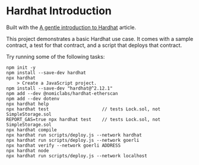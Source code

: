# Hardhat Introduction

Built with the [A gentle introduction to Hardhat](https://coinsbench.com/a-gentle-introduction-to-hardhat-fd862d180b28) article.

This project demonstrates a basic Hardhat use case. It comes with a sample contract, a test for that contract, and a script that deploys that contract.

Try running some of the following tasks:

```shell
npm init -y
npm install --save-dev hardhat
npx hardhat
    > Create a JavaScript project.
npm install --save-dev "hardhat@^2.12.1" 
npm add --dev @nomiclabs/hardhat-etherscan
npm add --dev dotenv
npx hardhat help
npx hardhat test                    // tests Lock.sol, not SimpleStorage.sol
REPORT_GAS=true npx hardhat test    // tests Lock.sol, not SimpleStorage.sol
npx hardhat compile
npx hardhat run scripts/deploy.js --network hardhat
npx hardhat run scripts/deploy.js --network goerli
npx hardhat verify --network goerli ADDRESS
npx hardhat node
npx hardhat run scripts/deploy.js --network localhost
```